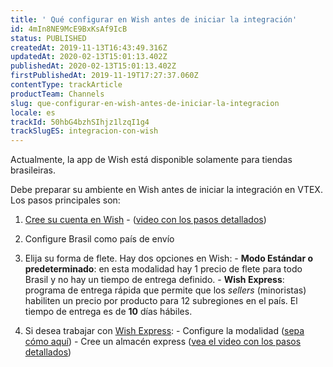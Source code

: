 ```yaml
---
title: ' Qué configurar en Wish antes de iniciar la integración'
id: 4mIn8NE9McE9BxKsAf9IcB
status: PUBLISHED
createdAt: 2019-11-13T16:43:49.316Z
updatedAt: 2020-02-13T15:01:13.402Z
publishedAt: 2020-02-13T15:01:13.402Z
firstPublishedAt: 2019-11-19T17:27:37.060Z
contentType: trackArticle
productTeam: Channels
slug: que-configurar-en-wish-antes-de-iniciar-la-integracion
locale: es
trackId: 50hbG4bzhSIhjz1lzqI1g4
trackSlugES: integracion-con-wish
---
```


<div class="alert alert-warning">Actualmente, la app de Wish está disponible  solamente para tiendas brasileiras.</div>

Debe preparar su ambiente en Wish antes de iniciar la integración en VTEX. Los pasos principales son:

  1. [Cree su cuenta en Wish](https://merchant.wish.com/open?referral_id=5dbf5f2839622963f0da94ff) - ([video con los pasos detallados](https://www.youtube.com/watch?v=uEl0AnJAaPY))
  
  2. Configure Brasil como país de envío

  3. Elija su forma de flete. Hay dos opciones en Wish:
    - **Modo Estándar o predeterminado**: en esta modalidad hay 1 precio de flete  para todo Brasil y no hay un tiempo de entrega definido.
    - **Wish Express**: programa de entrega rápida que permite que los _sellers_  (minoristas) habiliten un precio por producto para 12 subregiones en el país. El tiempo de entrega es de **10** días hábiles.
  
  4. Si desea trabajar con [Wish Express](https://merchantfaq.wish.com/hc/pt/articles/360018939394-Como-enviar-usando-o-Wish-Express-Brasil-):
    - Configure la modalidad ([sepa cómo aquí](https://merchantfaq.wish.com/hc/pt/articles/232047747-Wish-Express-Fluxo-de-Inscri%C3%A7%C3%A3o))
    - Cree un almacén express ([vea el video con los pasos detallados](https://www.youtube.com/watch?v=adTseSEdeLI&feature=youtu.be))
